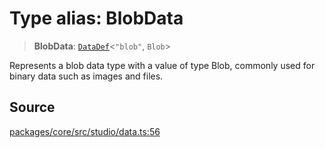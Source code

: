 # Type alias: BlobData

> **BlobData**: [`DataDef`](DataDef.md)\<`"blob"`, `Blob`\>

Represents a blob data type with a value of type Blob,
commonly used for binary data such as images and files.

## Source

[packages/core/src/studio/data.ts:56](https://github.com/VictorS67/encre/blob/42c3bddca4be2d23ad959c1c99381eefbf43789c/packages/core/src/studio/data.ts#L56)
